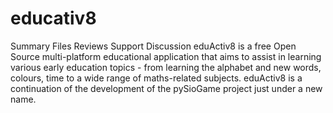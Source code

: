 # educativ8
Summary Files Reviews Support Discussion eduActiv8 is a free Open Source multi-platform educational application that aims to assist in learning various early education topics - from learning the alphabet and new words, colours, time to a wide range of maths-related subjects.  eduActiv8 is a continuation of the development of the pySioGame project just under a new name.

